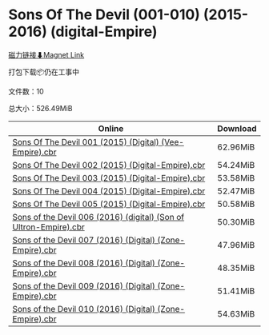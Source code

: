 # Sons Of The Devil (001-010) (2015-2016) (digital-Empire)

[磁力链接⬇Magnet Link](magnet:?xt=urn:btih:2c365d1e34da3768c6ab113299656a8b15a7f3e9&dn=Sons%20Of%20The%20Devil%20%28001-010%29%20%282015-2016%29%20%28digital-Empire%29)

打包下载📦仍在工事中

文件数：10

总大小：526.49MiB

Online | Download
--- | ---
[Sons Of The Devil 001 (2015) (Digital) (Vee-Empire).cbr](https://github.com/alicewish/markdown/blob/master/comic/Sons-Of-Devil-001-2015-Digital-Vee-Empire-cbr.md) | 62.96MiB
[Sons Of The Devil 002 (2015) (Digital-Empire).cbr](https://github.com/alicewish/markdown/blob/master/comic/Sons-Of-Devil-002-2015-Digital-Empire-cbr.md) | 54.24MiB
[Sons Of The Devil 003 (2015) (Digital-Empire).cbr](https://github.com/alicewish/markdown/blob/master/comic/Sons-Of-Devil-003-2015-Digital-Empire-cbr.md) | 53.58MiB
[Sons Of The Devil 004 (2015) (Digital-Empire).cbr](https://github.com/alicewish/markdown/blob/master/comic/Sons-Of-Devil-004-2015-Digital-Empire-cbr.md) | 52.47MiB
[Sons Of The Devil 005 (2015) (Digital-Empire).cbr](https://github.com/alicewish/markdown/blob/master/comic/Sons-Of-Devil-005-2015-Digital-Empire-cbr.md) | 50.58MiB
[Sons of the Devil 006 (2016) (digital) (Son of Ultron-Empire).cbr](https://github.com/alicewish/markdown/blob/master/comic/Sons-of-Devil-006-2016-digital-Son-of-Ultron-Empire-cbr.md) | 50.30MiB
[Sons of the Devil 007 (2016) (Digital) (Zone-Empire).cbr](https://github.com/alicewish/markdown/blob/master/comic/Sons-of-Devil-007-2016-Digital-Zone-Empire-cbr.md) | 47.96MiB
[Sons of the Devil 008 (2016) (Digital) (Zone-Empire).cbr](https://github.com/alicewish/markdown/blob/master/comic/Sons-of-Devil-008-2016-Digital-Zone-Empire-cbr.md) | 48.35MiB
[Sons of the Devil 009 (2016) (Digital) (Zone-Empire).cbr](https://github.com/alicewish/markdown/blob/master/comic/Sons-of-Devil-009-2016-Digital-Zone-Empire-cbr.md) | 51.41MiB
[Sons of the Devil 010 (2016) (Digital) (Zone-Empire).cbr](https://github.com/alicewish/markdown/blob/master/comic/Sons-of-Devil-010-2016-Digital-Zone-Empire-cbr.md) | 54.63MiB